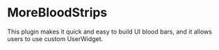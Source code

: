 # MoreBloodStrips
This plugin makes it quick and easy to build UI blood bars, and it allows users to use custom UserWidget.
